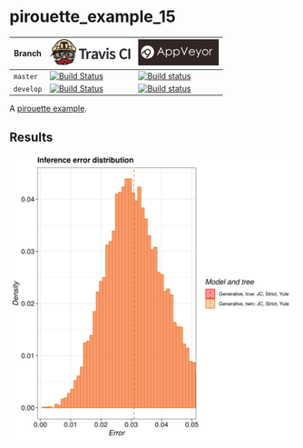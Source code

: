 # pirouette_example_15

Branch   |[![Travis CI logo](pics/TravisCI.png)](https://travis-ci.org)                                                                                               |[![AppVeyor logo](pics/AppVeyor.png)](https://appveyor.com)                                                                                               
---------|------------------------------------------------------------------------------------------------------------------------------------------------------------|--------------------------------------------------------------------------------------------------------------------------------------------------------------------------------------------
`master` |[![Build Status](https://travis-ci.org/richelbilderbeek/pirouette_example_15.svg?branch=master)](https://travis-ci.org/richelbilderbeek/pirouette_example_15) |[![Build status](https://ci.appveyor.com/api/projects/status/ver1sfwm1xyllwv7/branch/master?svg=true)](https://ci.appveyor.com/project/richelbilderbeek/pirouette-example-15/branch/master)
`develop`|[![Build Status](https://travis-ci.org/richelbilderbeek/pirouette_example_15.svg?branch=develop)](https://travis-ci.org/richelbilderbeek/pirouette_example_15)|[![Build status](https://ci.appveyor.com/api/projects/status/ver1sfwm1xyllwv7/branch/develop?svg=true)](https://ci.appveyor.com/project/richelbilderbeek/pirouette-example-15/branch/develop)

A [pirouette example](https://github.com/richelbilderbeek/pirouette_examples).

## Results

![](example_15_314/errors.png)
